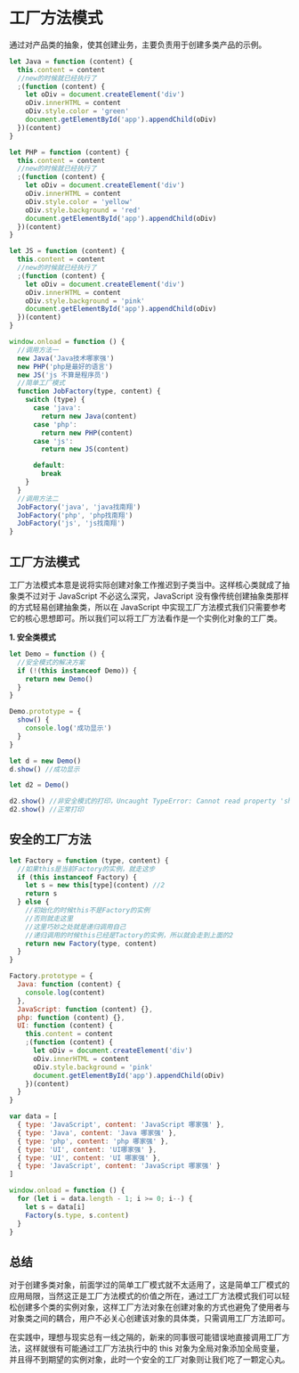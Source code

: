 # 工厂方法模式

通过对产品类的抽象，使其创建业务，主要负责用于创建多类产品的示例。

```js
let Java = function (content) {
  this.content = content
  //new的时候就已经执行了
  ;(function (content) {
    let oDiv = document.createElement('div')
    oDiv.innerHTML = content
    oDiv.style.color = 'green'
    document.getElementById('app').appendChild(oDiv)
  })(content)
}

let PHP = function (content) {
  this.content = content
  //new的时候就已经执行了
  ;(function (content) {
    let oDiv = document.createElement('div')
    oDiv.innerHTML = content
    oDiv.style.color = 'yellow'
    oDiv.style.background = 'red'
    document.getElementById('app').appendChild(oDiv)
  })(content)
}

let JS = function (content) {
  this.content = content
  //new的时候就已经执行了
  ;(function (content) {
    let oDiv = document.createElement('div')
    oDiv.innerHTML = content
    oDiv.style.background = 'pink'
    document.getElementById('app').appendChild(oDiv)
  })(content)
}

window.onload = function () {
  //调用方法一
  new Java('Java技术哪家强')
  new PHP('php是最好的语言')
  new JS('js 不算是程序员')
  //简单工厂模式
  function JobFactory(type, content) {
    switch (type) {
      case 'java':
        return new Java(content)
      case 'php':
        return new PHP(content)
      case 'js':
        return new JS(content)

      default:
        break
    }
  }
  //调用方法二
  JobFactory('java', 'java找南翔')
  JobFactory('php', 'php找南翔')
  JobFactory('js', 'js找南翔')
}
```

## 工厂方法模式

工厂方法模式本意是说将实际创建对象工作推迟到子类当中。这样核心类就成了抽象类不过对于 JavaScript 不必这么深究，JavaScript 没有像传统创建抽象类那样的方式轻易创建抽象类，所以在 JavaScript 中实现工厂方法模式我们只需要参考它的核心思想即可。所以我们可以将工厂方法看作是一个实例化对象的工厂类。

**1. 安全类模式**

```js
let Demo = function () {
  //安全模式的解决方案
  if (!(this instanceof Demo)) {
    return new Demo()
  }
}

Demo.prototype = {
  show() {
    console.log('成功显示')
  }
}

let d = new Demo()
d.show() //成功显示

let d2 = Demo()

d2.show() //非安全模式的打印，Uncaught TypeError: Cannot read property 'show' of undefined
d2.show() //正常打印
```

## 安全的工厂方法

```js
let Factory = function (type, content) {
  //如果this是当前Factory的实例，就走这步
  if (this instanceof Factory) {
    let s = new this[type](content) //2
    return s
  } else {
    //初始化的时候this不是Factory的实例
    //否则就走这里
    //这里巧妙之处就是递归调用自己
    //递归调用的时候this已经是Tactory的实例，所以就会走到上面的2
    return new Factory(type, content)
  }
}

Factory.prototype = {
  Java: function (content) {
    console.log(content)
  },
  JavaScript: function (content) {},
  php: function (content) {},
  UI: function (content) {
    this.content = content
    ;(function (content) {
      let oDiv = document.createElement('div')
      oDiv.innerHTML = content
      oDiv.style.background = 'pink'
      document.getElementById('app').appendChild(oDiv)
    })(content)
  }
}

var data = [
  { type: 'JavaScript', content: 'JavaScript 哪家强' },
  { type: 'Java', content: 'Java 哪家强' },
  { type: 'php', content: 'php 哪家强' },
  { type: 'UI', content: 'UI哪家强' },
  { type: 'UI', content: 'UI 哪家强' },
  { type: 'JavaScript', content: 'JavaScript 哪家强' }
]

window.onload = function () {
  for (let i = data.length - 1; i >= 0; i--) {
    let s = data[i]
    Factory(s.type, s.content)
  }
}
```

## 总结

对于创建多类对象，前面学过的简单工厂模式就不太适用了，这是简单工厂模式的应用局限，当然这正是工厂方法模式的价值之所在，通过工厂方法模式我们可以轻松创建多个类的实例对象，这样工厂方法对象在创建对象的方式也避免了使用者与对象类之间的耦合，用户不必关心创建该对象的具体类，只需调用工厂方法即可。

在实践中，理想与现实总有一线之隔的，新来的同事很可能错误地直接调用工厂方法，这样就很有可能通过工厂方法执行中的 this 对象为全局对象添加全局变量，并且得不到期望的实例对象，此时一个安全的工厂对象则让我们吃了一颗定心丸。
